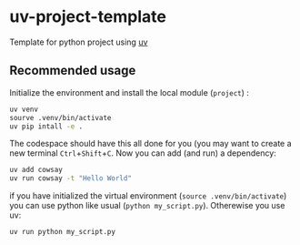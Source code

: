 # uv-project-template
Template for python project using [uv](https://docs.astral.sh/uv/getting-started/installation/)

## Recommended usage
Initialize the environment and install the local module (`project`) :
```bash
uv venv
sourve .venv/bin/activate
uv pip intall -e .
```
The codespace should have this all done for you (you may want to create a new terminal `Ctrl`+`Shift`+`C`.
Now you can add (and run) a dependency:
```bash
uv add cowsay
uv run cowsay -t "Hello World"
```
if you have initialized the virtual environment (`source .venv/bin/activate`) you can use python like usual (`python my_script.py`). Otherewise you use uv:
```
uv run python my_script.py
```
